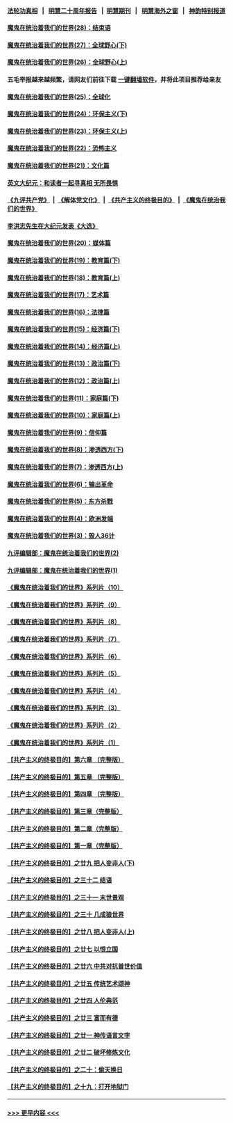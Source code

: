 #### [法轮功真相](https://github.com/gfw-breaker/truth/blob/master/README.md?t=0) &nbsp;&nbsp;|&nbsp;&nbsp; [明慧二十周年报告](https://github.com/gfw-breaker/mh-reports/blob/master/README.md?t=0) &nbsp;&nbsp;|&nbsp;&nbsp;[明慧期刊](https://github.com/gfw-breaker/mh-qikan) &nbsp;&nbsp;|&nbsp;&nbsp; [明慧海外之窗](https://github.com/gfw-breaker/mh-news/blob/master/README.md?t=0) &nbsp;&nbsp;|&nbsp;&nbsp; [神韵特别报道](https://github.com/gfw-breaker/mh-news/blob/master/shenyun.md?t=0)
#### [魔鬼在统治着我们的世界(28)：结束语](../pages/nsc422/n10936246.md?t=07012151) 
#### [魔鬼在统治着我们的世界(27)：全球野心(下)](../pages/nsc422/n10928319.md?t=07012151) 
#### [魔鬼在统治着我们的世界(26)：全球野心(上)](../pages/nsc422/n10900318.md?t=07012151) 
#### 五毛举报越来越频繁，请网友们前往下载 [一键翻墙软件](https://github.com/gfw-breaker/ssr-accounts)，并将此项目推荐给亲友
#### [魔鬼在统治着我们的世界(25)：全球化](../pages/nsc422/n10788205.md?t=07012151) 
#### [魔鬼在统治着我们的世界(24)：环保主义(下)](../pages/nsc422/n10695307.md?t=07012151) 
#### [魔鬼在统治着我们的世界(23)：环保主义(上)](../pages/nsc422/n10688613.md?t=07012151) 
#### [魔鬼在统治着我们的世界(22)：恐怖主义](../pages/nsc422/n10614727.md?t=07012151) 
#### [魔鬼在统治着我们的世界(21)：文化篇](../pages/nsc422/n10597706.md?t=07012151) 
#### [英文大纪元：和读者一起寻真相 无所畏惧](../pages/nsc422/n12542027.md?t=07012151) 
#### [《九评共产党》](https://github.com/begood0513/9ping.md/blob/master/README.md) &nbsp;|&nbsp; [《解体党文化》](../../../../jtdwh.md/blob/master/README.md)  &nbsp;|&nbsp; [《共产主义的终极目的》](../../../../gczydzjmd.md/blob/master/README.md) &nbsp;|&nbsp; [《魔鬼在统治我们的世界》](../../../../mgztzwmdsj.md/blob/master/README.md) 
#### [李洪志先生在大纪元发表《大选》](../pages/nsc422/n12534746.md?t=07012151) 
#### [魔鬼在统治着我们的世界(20)：媒体篇](../pages/nsc422/n10586579.md?t=07012151) 
#### [魔鬼在统治着我们的世界(19)：教育篇(下)](../pages/nsc422/n10564808.md?t=07012151) 
#### [魔鬼在统治着我们的世界(18)：教育篇(上)](../pages/nsc422/n10526970.md?t=07012151) 
#### [魔鬼在统治着我们的世界(17)：艺术篇](../pages/nsc422/n10499093.md?t=07012151) 
#### [魔鬼在统治着我们的世界(16)：法律篇](../pages/nsc422/n10485969.md?t=07012151) 
#### [魔鬼在统治着我们的世界(15)：经济篇(下)](../pages/nsc422/n10469975.md?t=07012151) 
#### [魔鬼在统治着我们的世界(14)：经济篇(上)](../pages/nsc422/n10457370.md?t=07012151) 
#### [魔鬼在统治着我们的世界(13)：政治篇(下)](../pages/nsc422/n10448270.md?t=07012151) 
#### [魔鬼在统治着我们的世界(12)：政治篇(上)](../pages/nsc422/n10444576.md?t=07012151) 
#### [魔鬼在统治着我们的世界(11)：家庭篇(下)](../pages/nsc422/n10440961.md?t=07012151) 
#### [魔鬼在统治着我们的世界(10)：家庭篇(上)](../pages/nsc422/n10435448.md?t=07012151) 
#### [魔鬼在统治着我们的世界(9)：信仰篇](../pages/nsc422/n10432159.md?t=07012151) 
#### [魔鬼在统治着我们的世界(8)：渗透西方(下)](../pages/nsc422/n10429603.md?t=07012151) 
#### [魔鬼在统治着我们的世界(7)：渗透西方(上)](../pages/nsc422/n10426013.md?t=07012151) 
#### [魔鬼在统治着我们的世界(6)：输出革命](../pages/nsc422/n10421536.md?t=07012151) 
#### [魔鬼在统治着我们的世界(5)：东方杀戮](../pages/nsc422/n10417707.md?t=07012151) 
#### [魔鬼在统治着我们的世界(4)：欧洲发端](../pages/nsc422/n10414890.md?t=07012151) 
#### [魔鬼在统治着我们的世界(3)：毁人36计](../pages/nsc422/n10411583.md?t=07012151) 
#### [九评编辑部：魔鬼在统治着我们的世界(2)](../pages/nsc422/n10410036.md?t=07012151) 
#### [九评编辑部：魔鬼在统治着我们的世界(1)](../pages/nsc422/n10406825.md?t=07012151) 
#### [《魔鬼在统治着我们的世界》系列片（10）](../pages/nsc422/n12292670.md?t=07012151) 
#### [《魔鬼在统治着我们的世界》系列片（9）](../pages/nsc422/n12290859.md?t=07012151) 
#### [《魔鬼在统治着我们的世界》系列片（8）](../pages/nsc422/n12287445.md?t=07012151) 
#### [《魔鬼在统治着我们的世界》系列片（7）](../pages/nsc422/n12283425.md?t=07012151) 
#### [《魔鬼在统治着我们的世界》系列片（6）](../pages/nsc422/n12282314.md?t=07012151) 
#### [《魔鬼在统治着我们的世界》系列片（5）](../pages/nsc422/n12281419.md?t=07012151) 
#### [《魔鬼在统治着我们的世界》系列片（4）](../pages/nsc422/n12274024.md?t=07012151) 
#### [《魔鬼在统治着我们的世界》系列片（3）](../pages/nsc422/n12271322.md?t=07012151) 
#### [《魔鬼在统治着我们的世界》系列片（2）](../pages/nsc422/n12269049.md?t=07012151) 
#### [《魔鬼在统治着我们的世界》系列片（1）](../pages/nsc422/n12267575.md?t=07012151) 
#### [【共产主义的终极目的】第六章 （完整版）](../pages/nsc422/n11428913.md?t=07012151) 
#### [【共产主义的终极目的】第五章 （完整版）](../pages/nsc422/n11428912.md?t=07012151) 
#### [【共产主义的终极目的】第四章 （完整版）](../pages/nsc422/n11428907.md?t=07012151) 
#### [【共产主义的终极目的】第三章（完整版）](../pages/nsc422/n11428848.md?t=07012151) 
#### [【共产主义的终极目的】第二章（完整版）](../pages/nsc422/n11428831.md?t=07012151) 
#### [【共产主义的终极目的】第一章（完整版）](../pages/nsc422/n11417651.md?t=07012151) 
#### [【共产主义的终极目的】之廿九 把人变非人(下)](../pages/nsc422/n11344140.md?t=07012151) 
#### [【共产主义的终极目的】之三十二 结语](../pages/nsc422/n11360535.md?t=07012151) 
#### [【共产主义的终极目的】之三十一 末世景观](../pages/nsc422/n11351129.md?t=07012151) 
#### [【共产主义的终极目的】之三十 几成狼世界](../pages/nsc422/n11348280.md?t=07012151) 
#### [【共产主义的终极目的】之廿八 把人变非人(上)](../pages/nsc422/n11340492.md?t=07012151) 
#### [【共产主义的终极目的】之廿七 以恨立国](../pages/nsc422/n11336944.md?t=07012151) 
#### [【共产主义的终极目的】之廿六 中共对抗普世价值](../pages/nsc422/n11324785.md?t=07012151) 
#### [【共产主义的终极目的】之廿五 传统艺术颂神](../pages/nsc422/n11296396.md?t=07012151) 
#### [【共产主义的终极目的】之廿四 人伦典范](../pages/nsc422/n11296397.md?t=07012151) 
#### [【共产主义的终极目的】之廿三 富而有德](../pages/nsc422/n11283598.md?t=07012151) 
#### [【共产主义的终极目的】之廿一 神传语言文字](../pages/nsc422/n11263265.md?t=07012151) 
#### [【共产主义的终极目的】之廿二 破坏修炼文化](../pages/nsc422/n11245728.md?t=07012151) 
#### [【共产主义的终极目的】之二十：偷天换日](../pages/nsc422/n11238846.md?t=07012151) 
#### [【共产主义的终极目的】之十九：打开地狱门](../pages/nsc422/n11206376.md?t=07012151) 

----
#### [ >>> 更早内容 <<< ](../indexes/nsc422-earlier.md)
